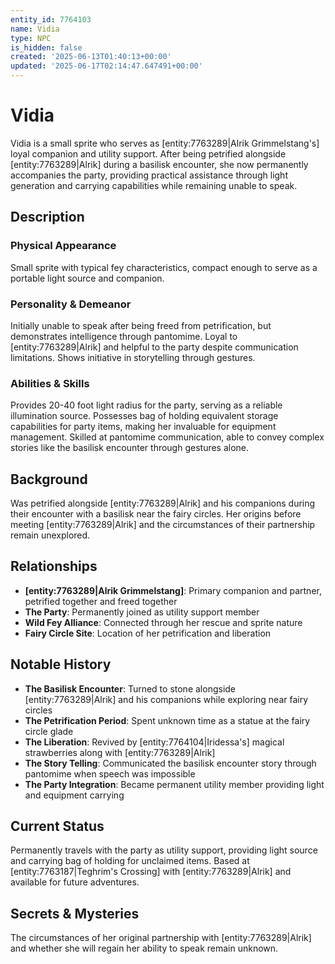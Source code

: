 ```yaml
---
entity_id: 7764103
name: Vidia
type: NPC
is_hidden: false
created: '2025-06-13T01:40:13+00:00'
updated: '2025-06-17T02:14:47.647491+00:00'
---
```

# Vidia

Vidia is a small sprite who serves as [entity:7763289|Alrik Grimmelstang's] loyal companion and utility support. After being petrified alongside [entity:7763289|Alrik] during a basilisk encounter, she now permanently accompanies the party, providing practical assistance through light generation and carrying capabilities while remaining unable to speak.

## Description

### Physical Appearance

Small sprite with typical fey characteristics, compact enough to serve as a portable light source and companion.

### Personality & Demeanor

Initially unable to speak after being freed from petrification, but demonstrates intelligence through pantomime. Loyal to [entity:7763289|Alrik] and helpful to the party despite communication limitations. Shows initiative in storytelling through gestures.

### Abilities & Skills

Provides 20-40 foot light radius for the party, serving as a reliable illumination source. Possesses bag of holding equivalent storage capabilities for party items, making her invaluable for equipment management. Skilled at pantomime communication, able to convey complex stories like the basilisk encounter through gestures alone.

## Background

Was petrified alongside [entity:7763289|Alrik] and his companions during their encounter with a basilisk near the fairy circles. Her origins before meeting [entity:7763289|Alrik] and the circumstances of their partnership remain unexplored.

## Relationships

- **[entity:7763289|Alrik Grimmelstang]**: Primary companion and partner, petrified together and freed together
- **The Party**: Permanently joined as utility support member
- **Wild Fey Alliance**: Connected through her rescue and sprite nature
- **Fairy Circle Site**: Location of her petrification and liberation

## Notable History

- **The Basilisk Encounter**: Turned to stone alongside [entity:7763289|Alrik] and his companions while exploring near fairy circles
- **The Petrification Period**: Spent unknown time as a statue at the fairy circle glade
- **The Liberation**: Revived by [entity:7764104|Iridessa's] magical strawberries along with [entity:7763289|Alrik]
- **The Story Telling**: Communicated the basilisk encounter story through pantomime when speech was impossible
- **The Party Integration**: Became permanent utility member providing light and equipment carrying

## Current Status

Permanently travels with the party as utility support, providing light source and carrying bag of holding for unclaimed items. Based at [entity:7763187|Teghrim's Crossing] with [entity:7763289|Alrik] and available for future adventures.

## Secrets & Mysteries

The circumstances of her original partnership with [entity:7763289|Alrik] and whether she will regain her ability to speak remain unknown.